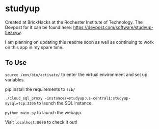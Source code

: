 # studyup

Created at BrickHacks at the Rochester Institute of Technology. The Devpost for it can be found here: https://devpost.com/software/studyup-5ezxyw. 

I am planning on updating this readme soon as well as continuing to work on this app in my spare time.

## To Use
`source /env/bin/activate/` to enter the virtual environment and set up variables.

pip install the requirements to `lib/`

`./cloud_sql_proxy -instances=studyup:us-central1:studyup-mysql=tcp:3306` to launch the SQL instance.

`python main.py` to launch the webapp.

Visit `localhost:8080` to check it out!
